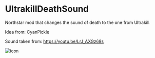 # UltrakillDeathSound
Northstar mod that changes the sound of death to the one from Ultrakill.

Idea from: CyanPickle

Sound taken from: https://youtu.be/LrJ_AXGz68s

![icon](https://user-images.githubusercontent.com/99835765/189496462-3472c34b-0bcc-4a57-ad04-d921a5a4b916.png)
